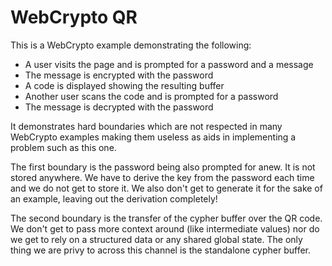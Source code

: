 # WebCrypto QR

This is a WebCrypto example demonstrating the following:

- A user visits the page and is prompted for a password and a message
- The message is encrypted with the password
- A code is displayed showing the resulting buffer
- Another user scans the code and is prompted for a password
- The message is decrypted with the password

It demonstrates hard boundaries which are not respected in many WebCrypto
examples making them useless as aids in implementing a problem such as this
one.

The first boundary is the password being also prompted for anew. It is not
stored anywhere. We have to derive the key from the password each time and
we do not get to store it. We also don't get to generate it for the sake
of an example, leaving out the derivation completely!

The second boundary is the transfer of the cypher buffer over the QR code.
We don't get to pass more context around (like intermediate values) nor do
we get to rely on a structured data or any shared global state. The only
thing we are privy to across this channel is the standalone cypher buffer.
